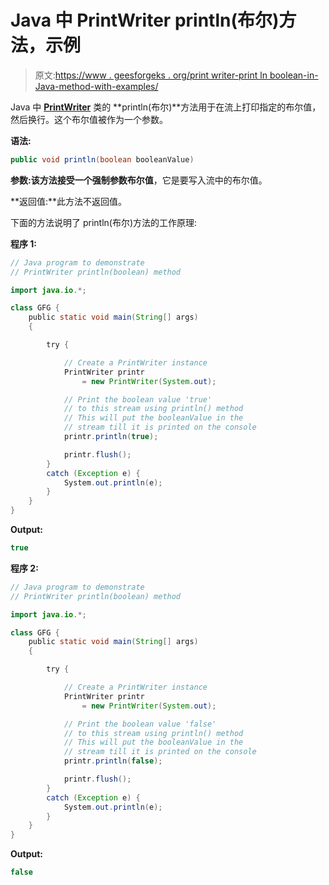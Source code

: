 # Java 中 PrintWriter println(布尔)方法，示例

> 原文:[https://www . geesforgeks . org/print writer-print ln boolean-in-Java-method-with-examples/](https://www.geeksforgeeks.org/printwriter-printlnboolean-method-in-java-with-examples/)

Java 中 **[PrintWriter](https://www.geeksforgeeks.org/java-io-printprintr-class-java-set-1/)** 类的 **println(布尔)**方法用于在流上打印指定的布尔值，然后换行。这个布尔值被作为一个参数。

**语法:**

```java
public void println(boolean booleanValue)
```

**参数:**该方法接受一个强制参数**布尔值**，它是要写入流中的布尔值。

**返回值:**此方法不返回值。

下面的方法说明了 println(布尔)方法的工作原理:

**程序 1:**

```java
// Java program to demonstrate
// PrintWriter println(boolean) method

import java.io.*;

class GFG {
    public static void main(String[] args)
    {

        try {

            // Create a PrintWriter instance
            PrintWriter printr
                = new PrintWriter(System.out);

            // Print the boolean value 'true'
            // to this stream using println() method
            // This will put the booleanValue in the
            // stream till it is printed on the console
            printr.println(true);

            printr.flush();
        }
        catch (Exception e) {
            System.out.println(e);
        }
    }
}
```

**Output:**

```java
true

```

**程序 2:**

```java
// Java program to demonstrate
// PrintWriter println(boolean) method

import java.io.*;

class GFG {
    public static void main(String[] args)
    {

        try {

            // Create a PrintWriter instance
            PrintWriter printr
                = new PrintWriter(System.out);

            // Print the boolean value 'false'
            // to this stream using println() method
            // This will put the booleanValue in the
            // stream till it is printed on the console
            printr.println(false);

            printr.flush();
        }
        catch (Exception e) {
            System.out.println(e);
        }
    }
}
```

**Output:**

```java
false

```